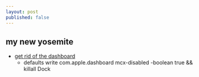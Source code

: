 ```yaml
---
layout: post
published: false
---
```


## my new yosemite

* [get rid of the dashboard](http://www.cultofmac.com/235806/get-rid-of-the-dashboard-in-mavericks-os-x-tips/)
	* defaults write com.apple.dashboard mcx-disabled -boolean true && killall Dock
